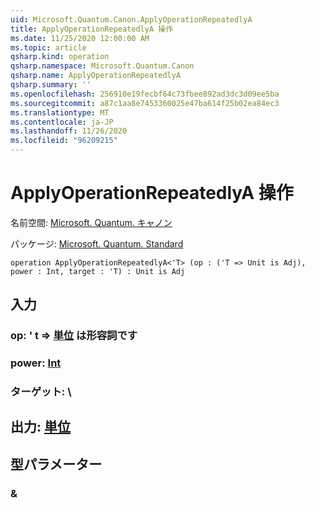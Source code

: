 ```yaml
---
uid: Microsoft.Quantum.Canon.ApplyOperationRepeatedlyA
title: ApplyOperationRepeatedlyA 操作
ms.date: 11/25/2020 12:00:00 AM
ms.topic: article
qsharp.kind: operation
qsharp.namespace: Microsoft.Quantum.Canon
qsharp.name: ApplyOperationRepeatedlyA
qsharp.summary: ''
ms.openlocfilehash: 256910e19fecbf64c73fbee892ad3dc3d09ee5ba
ms.sourcegitcommit: a87c1aa8e7453360025e47ba614f25b02ea84ec3
ms.translationtype: MT
ms.contentlocale: ja-JP
ms.lasthandoff: 11/26/2020
ms.locfileid: "96209215"
---
```

# <a name="applyoperationrepeatedlya-operation"></a>ApplyOperationRepeatedlyA 操作

名前空間: [Microsoft. Quantum. キャノン](xref:Microsoft.Quantum.Canon)

パッケージ: [Microsoft. Quantum. Standard](https://nuget.org/packages/Microsoft.Quantum.Standard)




```qsharp
operation ApplyOperationRepeatedlyA<'T> (op : ('T => Unit is Adj), power : Int, target : 'T) : Unit is Adj
```


## <a name="input"></a>入力

### <a name="op--t--unit--is-adj"></a>op: ' t => [単位](xref:microsoft.quantum.lang-ref.unit)  は形容詞です




### <a name="power--int"></a>power: [Int](xref:microsoft.quantum.lang-ref.int)




### <a name="target--t"></a>ターゲット: \





## <a name="output--unit"></a>出力: [単位](xref:microsoft.quantum.lang-ref.unit)



## <a name="type-parameters"></a>型パラメーター

### <a name="t"></a>&

